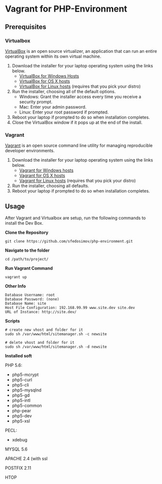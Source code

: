 # Vagrant for PHP-Environment

## Prerequisites
### Virtualbox
[VirtualBox](https://www.virtualbox.org/) is an open source virtualizer, an application that can run an entire operating system within its own virtual machine. 

1. Download the installer for your laptop operating system using the links below.
    * [VirtualBox for Windows Hosts](http://download.virtualbox.org/virtualbox/4.3.18/VirtualBox-4.3.18-96516-Win.exe)
    * [VirtualBox for OS X hosts](http://download.virtualbox.org/virtualbox/4.3.18/VirtualBox-4.3.18-96516-OSX.dmg)
    * [VirtualBox for Linux hosts](https://www.virtualbox.org/wiki/Linux_Downloads) (requires that you pick your distro)
1. Run the installer, choosing all of the default options.
    * Windows: Grant the installer access every time you receive a security prompt.
    * Mac: Enter your admin password.
    * Linux: Enter your root password if prompted.
1. Reboot your laptop if prompted to do so when installation completes.
1. Close the VirtualBox window if it pops up at the end of the install.

### Vagrant
[Vagrant](https://www.vagrantup.com/) is an open source command line utility for managing reproducible developer environments. 

1. Download the installer for your laptop operating system using the links below.
    * [Vagrant for Windows hosts](https://dl.bintray.com/mitchellh/vagrant/vagrant_1.6.5.msi)
    * [Vagrant for OS X hosts](https://dl.bintray.com/mitchellh/vagrant/vagrant_1.6.5.dmg)
    * [Vagrant for Linux hosts](https://www.vagrantup.com/downloads.html) (requires that you pick your distro)
1. Run the installer, choosing all defaults.
1. Reboot your laptop if prompted to do so when installation completes.

## Usage
After Vagrant and Virtualbox are setup, run the following commands to install the Dev Box. 

**Clone the Repository**

    git clone https://github.com/sfedosimov/php-environment.git
**Navigate to the folder**

    cd /path/to/project/

**Run Vagrant Command**

    vagrant up

**Other Info**

    Database Username: root
    Database Password: (none)
    Database Name: site
    Host File Configuration: 192.168.99.99 www.site.dev site.dev
    URL of Instance: http://site.dev/
    
**Scripts**

    # create new vhost and folder for it
    sudo sh /var/www/html/sitemanager.sh -c newsite
    
    # delete vhost and folder for it
    sudo sh /var/www/html/sitemanager.sh -d newsite

**Installed soft**

PHP 5.6:

 + php5-mcrypt
 + php5-curl
 + php5-cli
 + php5-mysqlnd
 + php5-gd
 + php5-intl
 + php5-common
 + php-pear
 + php5-dev
 + php5-xsl

PECL:

 + xdebug
 
 
MYSQL 5.6

APACHE 2.4 (with ssl

POSTFIX 2.11

HTOP